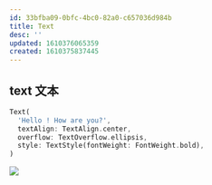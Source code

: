 ```yaml
---
id: 33bfba09-0bfc-4bc0-82a0-c657036d984b
title: Text
desc: ''
updated: 1610376065359
created: 1610375837445
---
```


## text 文本

```dart
Text(
  'Hello ! How are you?',
  textAlign: TextAlign.center,
  overflow: TextOverflow.ellipsis,
  style: TextStyle(fontWeight: FontWeight.bold),
)
```
![](/assets/images/2021-01-11-22-41-00.png)